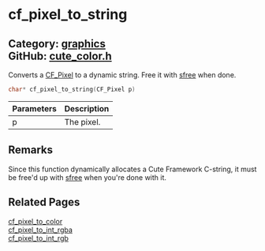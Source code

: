 # cf_pixel_to_string

Category: [graphics](https://github.com/RandyGaul/cute_framework/blob/master/docs/api_reference?id=graphics)  
GitHub: [cute_color.h](https://github.com/RandyGaul/cute_framework/blob/master/include/cute_color.h)  
---

Converts a [CF_Pixel](https://github.com/RandyGaul/cute_framework/blob/master/docs/graphics/cf_pixel.md) to a dynamic string. Free it with [sfree](https://github.com/RandyGaul/cute_framework/blob/master/docs/string/sfree.md) when done.

```cpp
char* cf_pixel_to_string(CF_Pixel p)
```

Parameters | Description
--- | ---
p | The pixel.

## Remarks

Since this function dynamically allocates a Cute Framework C-string, it must be free'd up with [sfree](https://github.com/RandyGaul/cute_framework/blob/master/docs/string/sfree.md) when you're done with it.

## Related Pages

[cf_pixel_to_color](https://github.com/RandyGaul/cute_framework/blob/master/docs/graphics/cf_pixel_to_color.md)  
[cf_pixel_to_int_rgba](https://github.com/RandyGaul/cute_framework/blob/master/docs/graphics/cf_pixel_to_int_rgba.md)  
[cf_pixel_to_int_rgb](https://github.com/RandyGaul/cute_framework/blob/master/docs/graphics/cf_pixel_to_int_rgb.md)  
